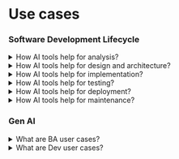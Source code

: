 # Use cases

### Software Development Lifecycle

<details>
  <summary>How AI tools help for analysis?</summary>

**Analysis** - Help with communication and business analysis tasks by saving time and improving the accuracy and clarity of the analysis outcomes.

_Use cases:_

- Transcribe and summarize client calls;
- Identify business requirements and processes;
- Generate user stories and wireframes;
- Create backlogs in Jira.

</details>

<details>
  <summary>How AI tools help for design and architecture?</summary>

**Design and Architecture** - Enhance the creativity and quality of the design and architecture outcomes.

_Use cases:_

- Generate mock-ups and prototypes based on the user stories and wireframes;
- Create architectural diagrams and models based on the business requirements and processes;
- Suggest optimal design patterns nd solutions.

</details>

<details>
  <summary>How AI tools help for implementation?</summary>

**Implementation** - Help with coding and development tasks by increasing the speed and efficiency of the coding and development outcomes.

_Use cases:_

- Generate code based on the user stories and architectural models;
- Suggest code improvements and best practices;
- Assist with debugging and refactoring.

</details>

<details>
  <summary>How AI tools help for testing?</summary>

**Testing** - Improve the reliability and security of the testing and deployment outcomes.

_Use cases:_

- Generate test cases and scripts based on the user stories and design specifications;
- Run automated tests and report the results;
- Configure and deploy the software using chatbots and scripts.

</details>

<details>
  <summary>How AI tools help for deployment?</summary>

_Use cases:_

- Write scripts;
- Get a manual for a specific sysmtem.

</details>

<details>
  <summary>How AI tools help for maintenance?</summary>

**Maintenance** - Help with maintenance and support tasks by enhancing the usability and functionality of the software.

_Use cases:_

- Monitor and analyze how te software is used and its performance;
- Detect and fix bugs and errors.
- Provide feedback and suggestions for improvement.

</details>

### Gen AI

<details>
  <summary>What are BA user cases?</summary>

**Domain and Competitor Analysis**

- Identify common concepts, actors, processes, and personas for a given domain;
- Answer general research questions;
- Summarize competitors, trends, and current market approaches to address business problems;
- Provide quick access to a generalized knowledge base.

**Requirments Elicitation and Analysis**

- Idnetify common cncepts, actors, processes, and personas for a given domain;
- Answer general/research questions;
- Summarize competitors, trends, and current market approaches to address business problems;
- Provide quick access to a generalized knowledge base;
- Summarize long docuemnts into a more condensed format;
- Suggest a list of questions for stakeholder surveys and refinement sessions;
- Jump-start brainsotrming activities;
- Identify features and milestones based on progject overview and high-level scenario description.

**Backlog Creation**

- Generate a list of functional or nonfunctional requirements;
- Backlog generation: create a list of use cases, epics, and user stores in the preferred format;
- Write acceptance criteria in Gherkin format for happy path and error scenarios.

**Process and Data Modeling**

- Generate a process breakdown;
- Propose a data model based on a description or requirements input;
- Generate a PlantUML diagram.

**Communications and Stakeholder Management**

- Create a stakeholder management and communication plan;
- Support change management activities, identifying and summarizing scope changes;
- Prepare meeting minutes from high-level notes or record transcript;
- Write emails and proofread correspondence.

**Knowledge Management and Training**

- Quickly transform requirements and information from one format to another;
- Summarize sprint or phase outcomes based on completed stories;
- Provide project updates and release documentation;
- Create training/guides based on product documentation.

</details>

<details>
  <summary>What are Dev user cases?</summary>

**Business/Applica tion Logic Implementation**

- Implement complex algorithms or calculations, such as those required for financial modeling or data analysis;
- Implement data validation or transformation logic, such as converting data from one format to another or ensuring data integrity in a database.

**API/3rd - Party Integration**

- Provide third-party API or services integration, such as payment gateways and messaging services.
- Integrate systems, tools, and components such as database management systems and cloud-native service APIs.

**Unit Test Coverage**

- Spend up unit test writing for greenfield projects by providing test code in real time;
- Generate unit tests for large legacy codebases to ensure changes don't introduce bugs;
- Generating end-to-end unit tests for API testing and other kinds of integration testing.

**Code Refactoring**

- Suggest code snippets that implement best practices for security coding, such as defense against SQL injection;
- Identify and consolidate duplicate code blocks to reduce code redundancy and maintenance effors;

**Code Explanation and Documentation**

- Generate inline code comments to explain what a specific line or block of code does;
- Automatically add code annotations for classes, functions, and methods to provide context and expalin their purpose;
- Provide real-time explanations for complex code, helping developers to quickly understand unfamiliar code and reduce the time required to onboard new team members;

**Programming Language Conversion**

- Convert Java code Python code;
- Convert code written in one language to another for cross platform compatibility.

</details>
